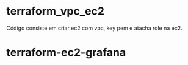 # terraform_vpc_ec2

Código consiste em criar ec2 com vpc, key pem e atacha role na ec2.
# terraform-ec2-grafana
